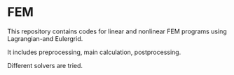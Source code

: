 # FEM
This repository contains codes for linear and nonlinear FEM programs using Lagrangian-and Eulergrid.

It includes preprocessing, main calculation, postprocessing.

Different solvers are tried.

